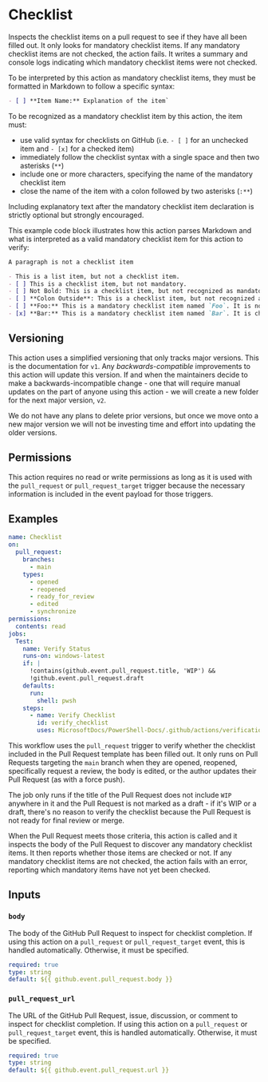 # Checklist

Inspects the checklist items on a pull request to see if they have all been filled out. It only
looks for mandatory checklist items. If any mandatory checklist items are not checked, the action
fails. It writes a summary and console logs indicating which mandatory checklist items were not
checked.

To be interpreted by this action as mandatory checklist items, they must be formatted in Markdown to
follow a specific syntax:

```markdown
- [ ] **Item Name:** Explanation of the item`
```

To be recognized as a mandatory checklist item by this action, the item must:

- use valid syntax for checklists on GitHub (i.e. `- [ ]` for an unchecked item and `- [x]` for a
  checked item)
- immediately follow the checklist syntax with a single space and then two asterisks (`**`)
- include one or more characters, specifying the name of the mandatory checklist item
- close the name of the item with a colon followed by two asterisks (`:**`)

Including explanatory text after the mandatory checklist item declaration is strictly optional but
strongly encouraged.

This example code block illustrates how this action parses Markdown and what is interpreted as a
valid mandatory checklist item for this action to verify:

```markdown
A paragraph is not a checklist item

- This is a list item, but not a checklist item.
- [ ] This is a checklist item, but not mandatory.
- [ ] Not Bold: This is a checklist item, but not recognized as mandatory.
- [ ] **Colon Outside**: This is a checklist item, but not recognized as mandatory.
- [ ] **Foo:** This is a mandatory checklist item named `Foo`. It is not checked.
- [x] **Bar:** This is a mandatory checklist item named `Bar`. It is checked.
```

## Versioning

This action uses a simplified versioning that only tracks major versions. This is the documentation
for `v1`. Any _backwards-compatible_ improvements to this action will update this version. If and
when the maintainers decide to make a backwards-incompatible change - one that will require manual
updates on the part of anyone using this action - we will create a new folder for the next major
version, `v2`.

We do not have any plans to delete prior versions, but once we move onto a new major version we will
not be investing time and effort into updating the older versions.

## Permissions

This action requires no read or write permissions as long as it is used with the `pull_request` or
`pull_request_target` trigger because the necessary information is included in the event payload for
those triggers.

## Examples

```yml
name: Checklist
on:
  pull_request:
    branches:
      - main
    types:
      - opened
      - reopened
      - ready_for_review
      - edited
      - synchronize
permissions:
  contents: read
jobs:
  Test:
    name: Verify Status
    runs-on: windows-latest
    if: |
      !contains(github.event.pull_request.title, 'WIP') &&
      !github.event.pull_request.draft
    defaults:
      run:
        shell: pwsh
    steps:
      - name: Verify Checklist
        id: verify_checklist
        uses: MicrosoftDocs/PowerShell-Docs/.github/actions/verification/checklist/v1
```

This workflow uses the `pull_request` trigger to verify whether the checklist included in the Pull
Request template has been filled out. It only runs on Pull Requests targeting the `main` branch when
they are opened, reopened, specifically request a review, the body is edited, or the author updates
their Pull Request (as with a force push).

The job only runs if the title of the Pull Request does not include `WIP` anywhere in it and the
Pull Request is not marked as a draft - if it's WIP or a draft, there's no reason to verify the
checklist because the Pull Request is not ready for final review or merge.

When the Pull Request meets those criteria, this action is called and it inspects the body of the
Pull Request to discover any mandatory checklist items. It then reports whether those items are
checked or not. If any mandatory checklist items are not checked, the action fails with an error,
reporting which mandatory items have not yet been checked.

## Inputs

### `body`

The body of the GitHub Pull Request to inspect for checklist completion. If using this action on a
`pull_request` or `pull_request_target` event, this is handled automatically. Otherwise, it must be
specified.

```yaml
required: true
type: string
default: ${{ github.event.pull_request.body }}
```

### `pull_request_url`

The URL of the GitHub Pull Request, issue, discussion, or comment to inspect for checklist
completion. If using this action on a `pull_request` or `pull_request_target` event, this is handled
automatically. Otherwise, it must be specified.

```yaml
required: true
type: string
default: ${{ github.event.pull_request.url }}
```
